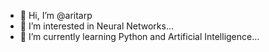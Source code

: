 - 👋 Hi, I’m @aritarp
- 👀 I’m interested in Neural Networks...
- 🌱 I’m currently learning Python and Artificial Intelligence...

<!---
aritarp/aritarp is a ✨ special ✨ repository because its `README.md` (this file) appears on your GitHub profile.
You can click the Preview link to take a look at your changes.
--->
